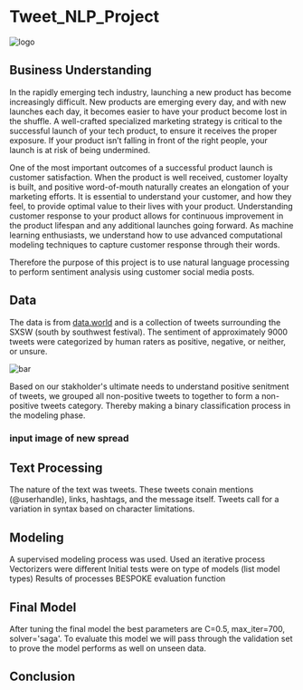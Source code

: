 # Tweet_NLP_Project
![logo](/image/logo.png)

## Business Understanding
In the rapidly emerging tech industry, launching a new product has become increasingly difficult. New products are emerging every day, and with new launches each day, it becomes easier to have your product become lost in the shuffle. A well-crafted specialized marketing strategy is critical to the successful launch of your tech product, to ensure it receives the proper exposure. If your product isn’t falling in front of the right people, your launch is at risk of being undermined.

One of the most important outcomes of a successful product launch is customer satisfaction. When the product is well received, customer loyalty is built, and positive word-of-mouth naturally creates an elongation of your marketing efforts. It is essential to understand your customer, and how they feel, to provide optimal value to their lives with your product. Understanding customer response to your product allows for continuous improvement in the product lifespan and any additional launches going forward. As machine learning enthusiasts, we understand how to use advanced computational modeling techniques to capture customer response through their words. 

Therefore the purpose of this project is to use natural language processing to perform sentiment analysis using customer social media posts.

## Data
The data is from [data.world](https://data.world/crowdflower/brands-and-product-emotions) and is a collection of tweets surrounding the SXSW (south by southwest festival). The sentiment of approximately 9000 tweets were categorized by human raters as positive, negative, or neither, or unsure. 

![bar](/image/sentiment)

Based on our stakholder's ultimate needs to understand positive senitment of tweets, we grouped all non-positive tweets to together to form a non-positive tweets category. Thereby making a binary classification process in the modeling phase. 

### input image of new spread

## Text Processing
The nature of the text was tweets. These tweets conain mentions (@userhandle), links, hashtags, and the message itself. Tweets call for a variation in syntax based on character limitations.

## Modeling
A supervised modeling process was used. Used an iterative process 
Vectorizers were different
Initial tests were on type of models (list model types)
Results of processes BESPOKE evaluation function

## Final Model
After tuning the final model the best parameters are C=0.5, max_iter=700, solver='saga'. To evaluate this model we will pass through the validation set to prove the model performs as well on unseen data. 

## Conclusion
